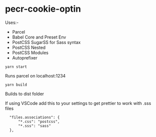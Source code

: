 # pecr-cookie-optin

Uses:-
- Parcel
- Babel Core and Preset Env
- PostCSS SugarSS for Sass syntax 
- PostCSS Nested
- PostCSS Modules
- Autoprefixer

`yarn start`

Runs parcel on localhost:1234

`yarn build`

Builds to dist folder


If using VSCode add this to your settings to get prettier to work with .sss files
```
  "files.associations": {
      "*.css": "postcss",
      "*.sss": "sass"
  },
```

